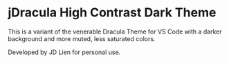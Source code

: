 <!-- @format -->

# jDracula High Contrast Dark Theme

This is a variant of the venerable Dracula Theme for VS Code with a darker background and more muted, less saturated colors.

Developed by JD Lien for personal use.
